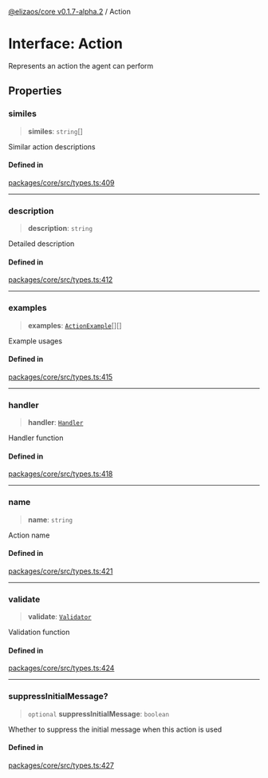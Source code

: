 [@elizaos/core v0.1.7-alpha.2](../index.md) / Action

# Interface: Action

Represents an action the agent can perform

## Properties

### similes

> **similes**: `string`[]

Similar action descriptions

#### Defined in

[packages/core/src/types.ts:409](https://github.com/elizaOS/eliza/blob/main/packages/core/src/types.ts#L409)

***

### description

> **description**: `string`

Detailed description

#### Defined in

[packages/core/src/types.ts:412](https://github.com/elizaOS/eliza/blob/main/packages/core/src/types.ts#L412)

***

### examples

> **examples**: [`ActionExample`](ActionExample.md)[][]

Example usages

#### Defined in

[packages/core/src/types.ts:415](https://github.com/elizaOS/eliza/blob/main/packages/core/src/types.ts#L415)

***

### handler

> **handler**: [`Handler`](../type-aliases/Handler.md)

Handler function

#### Defined in

[packages/core/src/types.ts:418](https://github.com/elizaOS/eliza/blob/main/packages/core/src/types.ts#L418)

***

### name

> **name**: `string`

Action name

#### Defined in

[packages/core/src/types.ts:421](https://github.com/elizaOS/eliza/blob/main/packages/core/src/types.ts#L421)

***

### validate

> **validate**: [`Validator`](../type-aliases/Validator.md)

Validation function

#### Defined in

[packages/core/src/types.ts:424](https://github.com/elizaOS/eliza/blob/main/packages/core/src/types.ts#L424)

***

### suppressInitialMessage?

> `optional` **suppressInitialMessage**: `boolean`

Whether to suppress the initial message when this action is used

#### Defined in

[packages/core/src/types.ts:427](https://github.com/elizaOS/eliza/blob/main/packages/core/src/types.ts#L427)
